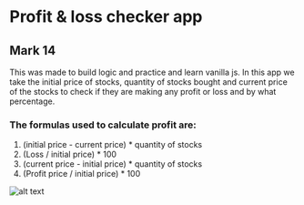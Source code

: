 # Profit & loss checker app 

## Mark 14
This was made to build logic and practice and learn vanilla js. In this app we take the initial price of stocks, quantity of stocks bought and current
price of the stocks to check if they are making any profit or loss and by what percentage.

### The formulas used to calculate profit are:
1. (initial price - current price) * quantity of stocks
2. (Loss / initial price) * 100
3. (current price - initial price)  * quantity of stocks 
4. (Profit price / initial price) * 100

![alt text](projects-img/mark14_img.png)
